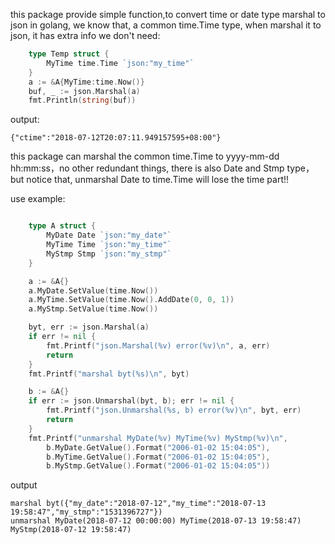 this package provide simple function,to convert time or date type marshal to json
in golang, we know that, a common time.Time type, when marshal it to json, it has extra info we don't need:

```go
	type Temp struct {
		MyTime time.Time `json:"my_time"`
	}
	a := &A{MyTime:time.Now()}
	buf, _ := json.Marshal(a)
	fmt.Println(string(buf))
```

output:

```
{"ctime":"2018-07-12T20:07:11.949157595+08:00"}
```

this package can marshal the common time.Time to yyyy-mm-dd hh:mm:ss，no other redundant things, there is also Date and Stmp type，but notice that, unmarshal Date to time.Time will lose the time part!!

use example:

```go

	type A struct {
		MyDate Date `json:"my_date"`
		MyTime Time `json:"my_time"`
		MyStmp Stmp `json:"my_stmp"`
	}

	a := &A{}
	a.MyDate.SetValue(time.Now())
	a.MyTime.SetValue(time.Now().AddDate(0, 0, 1))
	a.MyStmp.SetValue(time.Now())

	byt, err := json.Marshal(a)
	if err != nil {
		fmt.Printf("json.Marshal(%v) error(%v)\n", a, err)
		return
	}
	fmt.Printf("marshal byt(%s)\n", byt)

	b := &A{}
	if err := json.Unmarshal(byt, b); err != nil {
		fmt.Printf("json.Unmarshal(%s, b) error(%v)\n", byt, err)
		return
	}
	fmt.Printf("unmarshal MyDate(%v) MyTime(%v) MyStmp(%v)\n",
		b.MyDate.GetValue().Format("2006-01-02 15:04:05"),
		b.MyTime.GetValue().Format("2006-01-02 15:04:05"),
		b.MyStmp.GetValue().Format("2006-01-02 15:04:05"))
```

output

```
marshal byt({"my_date":"2018-07-12","my_time":"2018-07-13 19:58:47","my_stmp":"1531396727"})
unmarshal MyDate(2018-07-12 00:00:00) MyTime(2018-07-13 19:58:47) MyStmp(2018-07-12 19:58:47)
```


